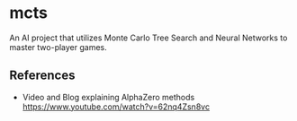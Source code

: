 # mcts
An AI project that utilizes Monte Carlo Tree Search and Neural Networks to master two-player games.

## References
- Video and Blog explaining AlphaZero methods
https://www.youtube.com/watch?v=62nq4Zsn8vc 
